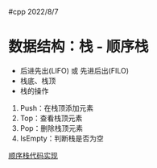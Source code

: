 #cpp 2022/8/7

# 数据结构：栈 - 顺序栈

- 后进先出(LIFO) 或 先进后出(FILO)
- 栈底、栈顶
- 栈的操作

1. Push：在栈顶添加元素
2. Top：查看栈顶元素
3. Pop：删除栈顶元素
4. IsEmpty：判断栈是否为空

[顺序栈代码实现](./code/12.MyStack)
